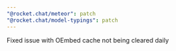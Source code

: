 ```yaml
---
"@rocket.chat/meteor": patch
"@rocket.chat/model-typings": patch
---
```


Fixed issue with OEmbed cache not being cleared daily
